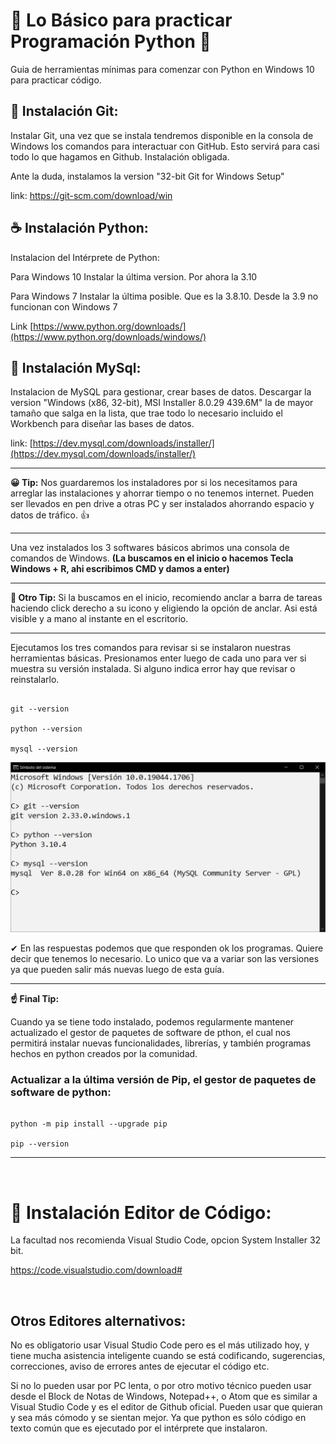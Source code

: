 # 🧩 Lo Básico para practicar Programación Python 🧩

Guia de herramientas mínimas para comenzar con Python en Windows 10 para practicar código.



## 📑 Instalación Git:

Instalar Git, una vez que se instala tendremos disponible en la consola de Windows los comandos para interactuar con GitHub. Esto servirá para casi todo lo que hagamos en Github. Instalación obligada.

Ante la duda, instalamos la version "32-bit Git for Windows Setup"


link:
https://git-scm.com/download/win


## ☕ Instalación Python:

Instalacion del Intérprete de Python:

Para Windows 10 Instalar la última version. Por ahora la 3.10

Para Windows 7 Instalar la última posible. Que es la 3.8.10. Desde la 3.9 no funcionan con Windows 7


Link
[https://www.python.org/downloads/](https://www.python.org/downloads/windows/)


## 💾 Instalación MySql: 

Instalacion de MySQL para gestionar, crear bases de datos. Descargar la version "Windows (x86, 32-bit), MSI Installer 	8.0.29 	439.6M" la de mayor tamaño que salga en la lista, que trae todo lo necesario incluido el Workbench para diseñar las bases de datos. 

link:
[https://dev.mysql.com/downloads/installer/](https://dev.mysql.com/downloads/installer/)


---

**😀 Tip:** Nos guardaremos los instaladores por si los necesitamos para arreglar las instalaciones y ahorrar tiempo o no tenemos internet. Pueden ser llevados en pen drive a otras PC y ser instalados ahorrando espacio y datos de tráfico. 👍

---


Una vez instalados los 3 softwares básicos abrimos una consola de comandos de Windows. **(La buscamos en el inicio o hacemos Tecla Windows + R, ahi escribimos CMD y damos a enter)**


 
---

**😬 Otro Tip:** Si la buscamos en el inicio, recomiendo anclar a barra de tareas haciendo click derecho a su icono y eligiendo la opción de anclar. Asi está visible y a mano al instante en el escritorio.

---



Ejecutamos los tres comandos para revisar si se instalaron nuestras herramientas básicas. Presionamos enter luego de cada uno para ver si muestra su versión instalada. Si alguno indica error hay que revisar o reinstalarlo.

````

git --version

python --version

mysql --version

````

![](checkout_basico.png)


✔ En las respuestas podemos que que responden ok los programas. Quiere decir que tenemos lo necesario. Lo unico que va a variar son las versiones ya que pueden salir más nuevas luego de esta guía.

---
**☝ Final Tip:**

Cuando ya se tiene todo instalado, podemos regularmente mantener actualizado el gestor de paquetes de software de pthon, el cual nos permitirá instalar nuevas funcionalidades, librerías, y también programas hechos en python creados por la comunidad.

### Actualizar a la última versión de Pip, el gestor de paquetes de software de python:

````

python -m pip install --upgrade pip

pip --version

````
---
<br>

# 📘 Instalación Editor de Código:

La facultad nos recomienda Visual Studio Code, opcion System Installer 32 bit.

https://code.visualstudio.com/download#


<br>

## Otros Editores alternativos:

No es obligatorio usar Visual Studio Code pero es el más utilizado hoy, y tiene mucha asistencia inteligente cuando se está codificando, sugerencias, correcciones, aviso de errores antes de ejecutar el código etc.

Si no lo pueden usar por PC lenta, o por otro motivo técnico pueden usar desde el Block de Notas de Windows, Notepad++, o Atom que es similar a Visual Studio Code y es el editor de Github oficial. Pueden usar que quieran y sea más cómodo y se sientan mejor. Ya que python es sólo código en texto común que es ejecutado por el intérprete que instalaron.

